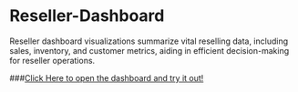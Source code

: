 # Reseller-Dashboard
Reseller dashboard visualizations summarize vital reselling data, including sales, inventory, and customer metrics, aiding in efficient decision-making for reseller operations.

###[Click Here to open the dashboard and try it out!](https://www.novypro.com/project/reseller-dashboard)
